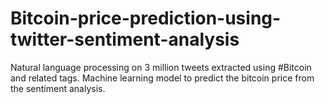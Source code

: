 # Bitcoin-price-prediction-using-twitter-sentiment-analysis
Natural language processing on 3 million tweets extracted using #Bitcoin and related tags. Machine learning model to predict the bitcoin price from the sentiment analysis.
